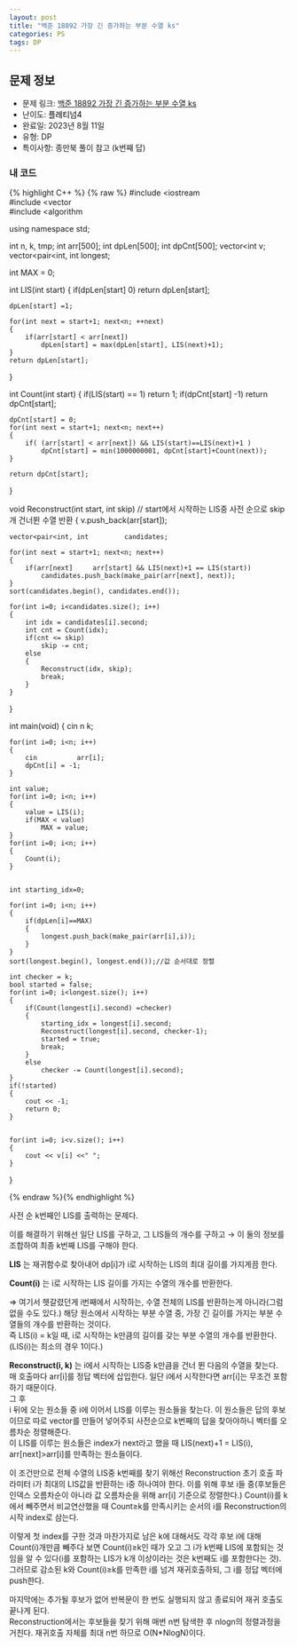 ```yaml
---
layout: post
title: "백준 18892 가장 긴 증가하는 부분 수열 ks"
categories: PS
tags: DP
---
```


## 문제 정보
- 문제 링크: [백준 18892 가장 긴 증가하는 부분 수열 ks](https://www.acmicpc.net/problem/18892)
- 난이도: <span style="color:#000000">플레티넘4</span>
- 완료일: 2023년 8월 11일
- 유형: DP
- 특이사항: 종만북 풀이 참고 (k번째 답)

### 내 코드

{% highlight C++ %} {% raw %}
#include <iostream	
#include <vector	
#include <algorithm	

using namespace std;

int n, k, tmp;
int arr[500];
int dpLen[500];
int dpCnt[500];
vector<int	 v;
vector<pair<int, int		 longest;

int MAX = 0;

int LIS(int start)
{
	if(dpLen[start]	0)
		return dpLen[start];
	
	dpLen[start] =1;
	
	for(int next = start+1; next<n; ++next)
	{
		if(arr[start] < arr[next])
			dpLen[start] = max(dpLen[start], LIS(next)+1);
	}	
	return dpLen[start];
}

int Count(int start)
{
	if(LIS(start) == 1)
		return 1;
	if(dpCnt[start]	-1)
		return dpCnt[start];
	
	dpCnt[start] = 0;
	for(int next = start+1; next<n; next++)
	{
		if( (arr[start] < arr[next]) && LIS(start)==LIS(next)+1 )
			dpCnt[start] = min(1000000001, dpCnt[start]+Count(next));
	}
	
	return dpCnt[start];
}

void Reconstruct(int start, int skip) // start에서 시작하는 LIS중 사전 순으로 skip개 건너뛴 수열 반환
{
	v.push_back(arr[start]);
	
	vector<pair<int, int		 candidates;
	
	for(int next = start+1; next<n; next++)
	{
		if(arr[next] 	 arr[start] && LIS(next)+1 == LIS(start))
			candidates.push_back(make_pair(arr[next], next));
	}
	sort(candidates.begin(), candidates.end());
	
	for(int i=0; i<candidates.size(); i++)
	{
		int idx = candidates[i].second;
		int cnt = Count(idx);
		if(cnt <= skip)
			skip -= cnt;
		else
		{
			Reconstruct(idx, skip);
			break;
		}
	}
}

int main(void)
{
	cin 		 n 		 k;

	for(int i=0; i<n; i++)
	{
		cin 		 arr[i];
		dpCnt[i] = -1;
	}
	
	int value;
	for(int i=0; i<n; i++)
	{
		value = LIS(i);
		if(MAX < value)
			MAX = value;
	}
	for(int i=0; i<n; i++)
	{
		Count(i);
	}
	
	
	int starting_idx=0;
	
	for(int i=0; i<n; i++)
	{
		if(dpLen[i]==MAX)
		{
			longest.push_back(make_pair(arr[i],i));
		}	
	}
	sort(longest.begin(), longest.end());//값 순서대로 정렬
	
	int checker = k;
	bool started = false;
	for(int i=0; i<longest.size(); i++)
	{
		if(Count(longest[i].second)	=checker)
		{
			starting_idx = longest[i].second;
			Reconstruct(longest[i].second, checker-1);
			started = true;
			break;
		}
		else
			checker -= Count(longest[i].second);
	}
	if(!started)
	{
		cout << -1;
		return 0;
	}
	
	
	for(int i=0; i<v.size(); i++)
	{
		cout << v[i] <<" ";
	}
	
}

{% endraw %}{% endhighlight %}

사전 순 k번째인 LIS를 출력하는 문제다.

이를 해결하기 위해선 일단 LIS를 구하고, 그 LIS들의 개수를 구하고 → 이 둘의 정보를 조합하여 최종 k번째 LIS를 구해야 한다.  
  
**LIS** 는 재귀함수로 찾아내어 dp[i]가 i로 시작하는 LIS의 최대 길이를 가지게끔 한다.  
  
**Count(i)** 는 i로 시작하는 LIS 길이를 가지는 수열의 개수를 반환한다.

⇒ 여기서 헷갈렸던게 i번째에서 시작하는, 수열 전체의 LIS를 반환하는게 아니라(그럼 없을 수도 있다.) 해당 원소에서 시작하는 부분 수열 중, 가장 긴 길이를 가지는 부분 수열들의 개수를 반환하는 것이다.   
즉 LIS(i) = k일 때, i로 시작하는 k만큼의 길이를 갖는 부분 수열의 개수를 반환한다. (LIS(i)는 최소의 경우 1이다.)  

**Reconstruct(i, k)** 는 i에서 시작하는 LIS중 k만큼을 건너 뛴 다음의 수열을 찾는다.  
매 호출마다 arr[i]를 정답 벡터에 삽입한다. 일단 i에서 시작한다면 arr[i]는 무조건 포함하기 때문이다.  
그 후  
i 뒤에 오는 원소들 중 i에 이어서 LIS를 이루는 원소들을 찾는다. 이 원소들은 답의 후보이므로 따로 vector를 만들어 넣어주되 사전순으로 k번째의 답을 찾아야하니 벡터를 오름차순 정렬해준다.  
이 LIS를 이루는 원소들은 index가 next라고 했을 때 LIS(next)+1 = LIS(i), arr[next]>arr[i]를 만족하는 원소들이다.   

이 조건만으로 전체 수열의 LIS중 k번째를 찾기 위해선 Reconstruction 초기 호출 파라미터 i가 최대의 LIS값을 반환하는 i중 하나여야 한다. 이를 위해 후보 i들 중(후보들은 인덱스 오름차순이 아니라 값 오름차순을 위해 arr[i] 기준으로 정렬한다.) Count(i)를 k에서 빼주면서 비교연산했을 때 Count≥k를 만족시키는 순서의 i를 Reconstruction의 시작 index로 삼는다. 

이렇게 첫 index를 구한 것과 마찬가지로 남은 k에 대해서도 각각 후보 i에 대해 Count(i)개만큼 빼주다 보면 Count(i)≥k인 때가 오고 그 i가 k번째 LIS에 포함되는 것임을 알 수 있다(i를 포함하는 LIS가 k개 이상이라는 것은 k번째도 i를 포함한다는 것). 그러므로 감소된 k와 Count(i)≥k를 만족한 i를 넘겨 재귀호출하되, 그 i를 정답 벡터에 push한다.

마지막에는 추가될 후보가 없어 반복문이 한 번도 실행되지 않고 종료되어 재귀 호출도 끝나게 된다.  
Reconstruction에서는 후보들을 찾기 위해 매번 n번 탐색한 후 nlogn의 정렬과정을 거친다. 재귀호출 자체를 최대 n번 하므로 O(N*NlogN)이다.  

